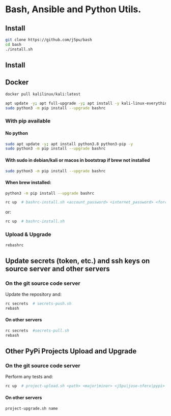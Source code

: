 # Bash, Ansible and Python Utils.


## Install
```bash
git clone https://github.com/j5pu/bash
cd bash
./install.sh
```

## Install

## Docker 
```bash
docker pull kalilinux/kali:latest
```

```bash
apt update -y; apt full-upgrade -y; apt install -y kali-linux-everything
sudo python3 -m pip install --upgrade bashrc
```

### With pip available

#### No python
```bash
sudo apt update -y; apt install python3.8 python3-pip -y
sudo python3 -m pip install --upgrade bashrc

```

#### With sudo in debian/kali or macos in bootstrap if brew not installed
```bash
sudo python3 -m pip install --upgrade bashrc
```

#### When brew installed:

```bash
python3 -m pip install --upgrade bashrc
```


```bash
rc up  # bashrc-install.sh <account_password> <internet_password> <force>
```

or:

```bash
rc up  # bashrc-install.sh
```

### Upload & Upgrade

```bash
rebashrc
```


## Update secrets (token, etc.) and ssh keys on source server and other servers

### On the git source code server

Update the repository and:

```bash
rc secrets  # secrets-push.sh
rebash
```

#### On other servers
```bash
rc secrets  #secrets-pull.sh 
rebash
```

## Other PyPi Projects Upload and Upgrade

### On the git source code server

Perform any tests and:

```bash
rc up  # project-upload.sh <path> <major|minor> <j5pu|jose-nferx|pypi>
```

#### On other servers

```bash
project-upgrade.sh name
```
